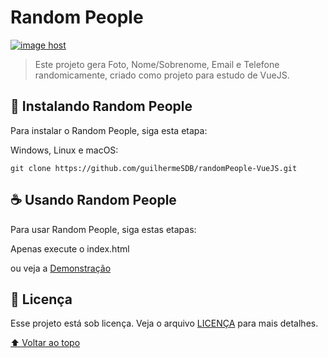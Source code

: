 # Random People

<a href="https://guilhermesdb.github.io/randomPeople-VueJS/" target="_blank"><img src="https://thumbs2.imgbox.com/6e/30/10q3S1UX_t.png" alt="image host"/></a>

> Este projeto gera Foto, Nome/Sobrenome, Email e Telefone randomicamente, criado como projeto para estudo de VueJS.

## 🚀 Instalando Random People

Para instalar o Random People, siga esta etapa:


Windows, Linux e macOS:
```
git clone https://github.com/guilhermeSDB/randomPeople-VueJS.git
```

## ☕ Usando Random People

Para usar Random People, siga estas etapas:

Apenas execute o index.html 

ou veja a [Demonstração](https://guilhermesdb.github.io/randomPeople-VueJS/)

## 📝 Licença

Esse projeto está sob licença. Veja o arquivo [LICENÇA](LICENSE.md) para mais detalhes.

[⬆ Voltar ao topo](#random-people)<br>
